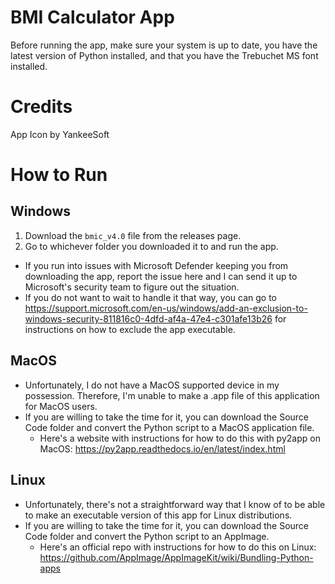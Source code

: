 # BMI Calculator App
Before running the app, make sure your system is up to date, you have the latest version of Python installed, and that you have the Trebuchet MS font installed.

# Credits
App Icon by YankeeSoft

# How to Run

## Windows

1. Download the `bmic_v4.0` file from the releases page.
2. Go to whichever folder you downloaded it to and run the app.

* If you run into issues with Microsoft Defender keeping you from downloading the app, report the issue here and I can send it up to Microsoft's security team to figure out the situation.
* If you do not want to wait to handle it that way, you can go to https://support.microsoft.com/en-us/windows/add-an-exclusion-to-windows-security-811816c0-4dfd-af4a-47e4-c301afe13b26 for instructions on how to exclude the app executable.

## MacOS

* Unfortunately, I do not have a MacOS supported device in my possession. Therefore, I'm unable to make a .app file of this application for MacOS users.
* If you are willing to take the time for it, you can download the Source Code folder and convert the Python script to a MacOS application file.
  * Here's a website with instructions for how to do this with py2app on MacOS: https://py2app.readthedocs.io/en/latest/index.html

## Linux

* Unfortunately, there's not a straightforward way that I know of to be able to make an executable version of this app for Linux distributions.
* If you are willing to take the time for it, you can download the Source Code folder and convert the Python script to an AppImage.
  * Here's an official repo with instructions for how to do this on Linux: https://github.com/AppImage/AppImageKit/wiki/Bundling-Python-apps
